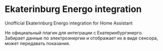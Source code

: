 # Ekaterinburg Energo integration


Unofficial Ekaterinburg Energo integration for Home Assistant


Не официальный плагин для интеграции с Екатеринбургэнерго. Забирает данные по электроэнергии и отображает их в виде сенсора, может передавать показания.


